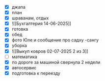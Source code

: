 - [x] джапа
- [x] план
- [x] шраванам, отдых
- [x] ![[Бухгалтерия 14-06-2025]]
- [x] готовка
- [x] обед
- [x] фото Юле и сообщение про садху -сангу
- [x] уборка
- [x] ![[Выкуп ковров 02-07-2025 2 из 3]]
- [ ] математика 
- [x] по дороге за машиной свернула 2 недели
- [x] автосервис
- [x] подготовка к переезду
